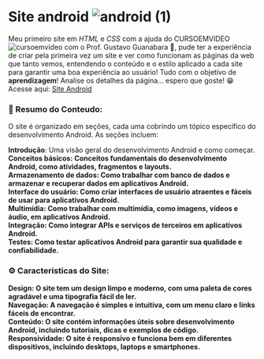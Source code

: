 # Site android ![android (1)](https://github.com/Frutuoozo/Frutuoozo/assets/159598254/e31f550f-58b0-41f9-84f5-5b555e5fc415)
Meu primeiro site em <i>HTML</i> e <i>CSS</i> com a ajuda do CURSOEMVIDEO ![cursoemvideo](https://github.com/Frutuoozo/Frutuoozo/assets/159598254/0f26a5bc-6f44-4ae5-bac5-c7950be44db4) com o Prof. Gustavo Guanabara 🖖, pude ter a experiência de criar pela primeira vez um site e ver como funcionam as páginas da web que tanto vemos, entendendo o conteúdo e o estilo aplicado a cada site para garantir uma boa experiência ao usuário! Tudo com o objetivo de <strong>aprendizagem</strong>! Analise os detalhes da página... espero que goste! 😁
Acesse aqui: <a href="https://frutuoozo.github.io/site-android1.0/" target="_blank">Site Android</a>
<br>

### 📜 Resumo do Conteudo:
O site é organizado em seções, cada uma cobrindo um tópico específico do desenvolvimento Android. As seções incluem:

<strong>Introdução</strong>:  Uma visão geral do desenvolvimento Android e como começar. <br>
<strong>Conceitos básicos<strong>:  Conceitos fundamentais do desenvolvimento Android, como atividades, fragmentos e layouts. <br>
<strong>Armazenamento de dados</strong>:  Como trabalhar com banco de dados e armazenar e recuperar dados em aplicativos Android. <br>
<trong>Interface do usuário</strong>:  Como criar interfaces de usuário atraentes e fáceis de usar para aplicativos Android. <br>
<strong>Multimídia</strong>:  Como trabalhar com multimídia, como imagens, vídeos e áudio, em aplicativos Android. <br>
<strong>Integração</strong>:  Como integrar APIs e serviços de terceiros em aplicativos Android. <br>
<strong>Testes<strong>:  Como testar aplicativos Android para garantir sua qualidade e confiabilidade. 

### ⚙ Caracteristicas do Site:
<strong>Design</strong>:  O site tem um design limpo e moderno, com uma paleta de cores agradável e uma tipografia fácil de ler. <br>
<strong>Navegação</strong>:  A navegação é simples e intuitiva, com um menu claro e links fáceis de encontrar. <br>
<strong>Conteúdo</strong>:  O site contém informações úteis sobre desenvolvimento Android, incluindo tutoriais, dicas e exemplos de código. <br>
<strong>Responsividade</strong>:  O site é responsivo e funciona bem em diferentes dispositivos, incluindo desktops, laptops e smartphones. <br>
